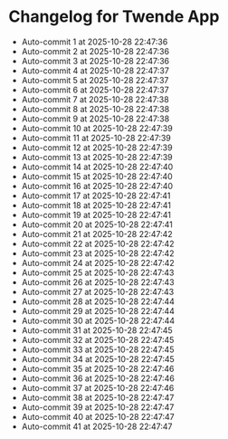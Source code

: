 # Changelog for Twende App

- Auto-commit 1 at 2025-10-28 22:47:36
- Auto-commit 2 at 2025-10-28 22:47:36
- Auto-commit 3 at 2025-10-28 22:47:36
- Auto-commit 4 at 2025-10-28 22:47:37
- Auto-commit 5 at 2025-10-28 22:47:37
- Auto-commit 6 at 2025-10-28 22:47:37
- Auto-commit 7 at 2025-10-28 22:47:38
- Auto-commit 8 at 2025-10-28 22:47:38
- Auto-commit 9 at 2025-10-28 22:47:38
- Auto-commit 10 at 2025-10-28 22:47:39
- Auto-commit 11 at 2025-10-28 22:47:39
- Auto-commit 12 at 2025-10-28 22:47:39
- Auto-commit 13 at 2025-10-28 22:47:39
- Auto-commit 14 at 2025-10-28 22:47:40
- Auto-commit 15 at 2025-10-28 22:47:40
- Auto-commit 16 at 2025-10-28 22:47:40
- Auto-commit 17 at 2025-10-28 22:47:41
- Auto-commit 18 at 2025-10-28 22:47:41
- Auto-commit 19 at 2025-10-28 22:47:41
- Auto-commit 20 at 2025-10-28 22:47:41
- Auto-commit 21 at 2025-10-28 22:47:42
- Auto-commit 22 at 2025-10-28 22:47:42
- Auto-commit 23 at 2025-10-28 22:47:42
- Auto-commit 24 at 2025-10-28 22:47:42
- Auto-commit 25 at 2025-10-28 22:47:43
- Auto-commit 26 at 2025-10-28 22:47:43
- Auto-commit 27 at 2025-10-28 22:47:43
- Auto-commit 28 at 2025-10-28 22:47:44
- Auto-commit 29 at 2025-10-28 22:47:44
- Auto-commit 30 at 2025-10-28 22:47:44
- Auto-commit 31 at 2025-10-28 22:47:45
- Auto-commit 32 at 2025-10-28 22:47:45
- Auto-commit 33 at 2025-10-28 22:47:45
- Auto-commit 34 at 2025-10-28 22:47:45
- Auto-commit 35 at 2025-10-28 22:47:46
- Auto-commit 36 at 2025-10-28 22:47:46
- Auto-commit 37 at 2025-10-28 22:47:46
- Auto-commit 38 at 2025-10-28 22:47:47
- Auto-commit 39 at 2025-10-28 22:47:47
- Auto-commit 40 at 2025-10-28 22:47:47
- Auto-commit 41 at 2025-10-28 22:47:47
